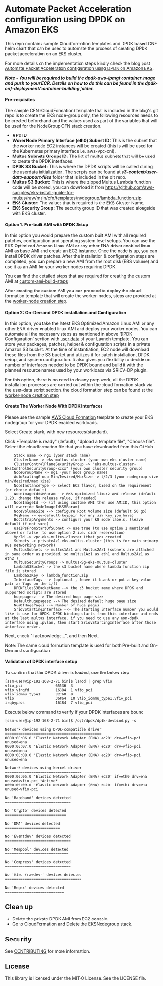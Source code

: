 # Automate Packet Acceleration configuration using DPDK on Amazon EKS

This repo contains sample Cloudformation templates and DPDK based CNF helm chart that can be used to automate the process of creating DPDK packet acceleration on an EKS cluster. 

For more details on the implementation steps kindly check the blog post [Automate Packet Acceleration configuration using DPDK on Amazon EKS](.).

***Note - You will be required to build the dpdk-aws-ipmgt container image and push to your ECR. Details on how to do this can be found in the dpdk-cnf-deployment/container-building folder.***

#### Pre-requisites

The sample CFN (CloudFormation) template that is included in the blog's git repo is to create the EKS node-group only, the following resources needs to be created beforehand and the values used as part of the variables that will be used for the NodeGroup CFN stack creation.

* **VPC ID**
* **WokerNode Primary Interface (eth0) Subnet ID:** This is the subnet that the worker node EC2 instances will be created (this is will be used for the Kubernetes primary interface i.e. aws-vpc-cni).
* **Multus Subnets Groups ID**: The list of multus subnets that will be used to create the DPDK interfaces.
* **DPDK S3 Bucket:** This is where the DPDK scripts will be called during the userdata initialization. The scripts can be found at ***s3-content/user-data-support-files*** folder that is included in the git repo.
* **Multus S3 Bucket:** This is where the zipped Multus Lambda function code will be stored, you can download it from https://github.com/aws-samples/eks-install-guide-for-multus/raw/main/cfn/templates/nodegroup/lambda_function.zip
* **EKS Cluster:** The values that is required is the EKS Cluster Name.
* **EKS Security Group:** The security group ID that was created alongside with EKS cluster.

#### Option 1: Pre-built AMI with DPDK Setup

In this option you would prepare the custom built AMI with all required patches, configuration and operating system level setups. You can use the EKS Optimized Amazon Linux AMI or any other ENA driver enabled linux AMI as base AMI and create an EC2 instance. Once the node is up, you can install DPDK driver patches. After the installation & configuration steps are completed, you can prepare a new AMI from the root disk (EBS volume) and use it as an AMI for your worker nodes requiring DPDK. 

You can find the detailed steps that are required for creating the custom AMI at [custom-ami-build-steps](./custom-ami-prep.md)

After creating the custom AMI you can proceed to deploy the cloud formation template that will create the worker-nodes, steps are provided at the [worker-node creation step](#create-the-worker-node-with-dpdk-interfaces). 

#### Option 2: On-Demand DPDK installation and Configuration

In this option, you take the latest EKS Optimized Amazon Linux AMI or any other ENA driver enabled linux AMI and deploy your worker nodes. You can automate all the necessary steps as mentioned in above ‘DPDK Configuration’ section with [user data](https://docs.aws.amazon.com/AWSEC2/latest/UserGuide/user-data.html) of your Launch template. 
You can store your packages, patches, helper & configuration scripts in a private Amazon S3 bucket. At the time of instantiation, EC2 node will download these files from the S3 bucket and utilizes it for patch installation, DPDK setup, and system configuration. It also gives you flexibility to decide on number of interfaces needed to be DPDK bound and build it with the planned resource names used by your workloads via SRIOV-DP plugin.

For this option, there is no need to do any prep work, all the DPDK installation processes are carried out within the cloud formation stack via the user-data script section, the cloud formation step can be found at the  [worker-node creation step](#create-the-worker-node-with-dpdk-interfaces)

#### Create The Worker Node With DPDK Interfaces

Please use the sample [AWS Cloud Formation](./CFN-Templates/eks-dpdk-nodegroup-v1.yaml) template to create your EKS nodegroup for your DPDK enabled workloads. 

Select Create stack, with new resources(standard).

Click *Template is ready" (default), "Upload a template file", "Choose file". Select the cloudformation file that you have downloaded from this GitHub.

```
    Stack name -> ng1 (your stack name)
    ClusterName -> eks-multus-cluster (your own eks cluster name)
    ClusterControlPlaneSecurityGroup -> "eks-multus-cluster-EksControlSecurityGroup-xxxx" (your own cluster security group)
    NodeGroupName -> ng1 (your node group name)
    AutoScalingGroup Min/Desired/MaxSize -> 1/2/3 (your nodegroup size min/desired/max size)
    NodeInstanceType -> select EC2 flavor, based on the requirement (or choose default)
    NodeImageIdSSMParam --> EKS optimized linux2 AMI release (default 1.23, change the release value, if needed)
    NodeImageId --> (if using custome AMI then use AMIID, this option will override NodeImageIdSSMParam)
    NodeVolumeSize --> configure Root Volume size (default 50 gb)
    KeyName -> ee-default-keypair (or any ssh key you have)
    BootstrapArguments -> configure your k8 node labels, (leave default if not sure)
    useIPsFromStartOfSubnet -> use true (to use option 1 mentioned above) or false (to use option 2 i.e. cidr reservation)
    VpcId -> vpc-eks-multus-cluster (that you created)
    Subnets -> privateAz1-eks-multus-cluster (this is for main primary K8s networking network)
    MultusSubnets -> multus1Az1 and Multus2Az1 (subnets are attached in same order as provided, so multus1Az1 as eth1 and Multus2Az1 as eth2 )
    MultusSecurityGroups -> multus-Sg-eks-multus-cluster
    LambdaS3Bucket -> the s3 bucket name where lambda function zip file is stored
    LambdaS3Key -> lambda_function.zip
    InterfaceTags --> (optional , leave it blank or put a key-value pair as Tags on the i/f)
    DPDKFilesS3BucketName --> the s3 bucket name where DPDK and supported scripts are stored
    hugepagesz --> The desired huge page size
    Defaulthugepagesz --> The desired default huge page size
    NumOfHugePages --> Number of huge pages 
    SriovStartingInterface --> The starting interface number you would like to use for DPDK. DPDK binding starts from this interface and ends at the last multus interface. if you need to use any non-dpdk interface using ipvlan, then start SriovStartingInterface after those interface order.   
```

Next, check "I acknowledge...", and then Next.

Note: The same cloud formation template is used for both Pre-built and On-Demand configuration

#### Validation of DPDK interface setup

To confirm that the DPDK driver is loaded, use the below step

```
[ssm-user@ip-192-168-2-71 bin]$ lsmod | grep vfio
vfio_pci               65536  3
vfio_virqfd            16384  1 vfio_pci
vfio_iommu_type1       32768  0
vfio                   36864  10 vfio_iommu_type1,vfio_pci
irqbypass              16384  7 vfio_pci
```

Execute below command to verify if your DPDK interfaces are bound

```
[ssm-user@ip-192-168-2-71 bin]$ /opt/dpdk/dpdk-devbind.py -s

Network devices using DPDK-compatible driver
============================================
0000:00:06.0 'Elastic Network Adapter (ENA) ec20' drv=vfio-pci unused=ena
0000:00:07.0 'Elastic Network Adapter (ENA) ec20' drv=vfio-pci unused=ena
0000:00:08.0 'Elastic Network Adapter (ENA) ec20' drv=vfio-pci unused=ena

Network devices using kernel driver
===================================
0000:00:05.0 'Elastic Network Adapter (ENA) ec20' if=eth0 drv=ena unused=vfio-pci *Active*
0000:00:09.0 'Elastic Network Adapter (ENA) ec20' if=eth1 drv=ena unused=vfio-pci

No 'Baseband' devices detected
==============================

No 'Crypto' devices detected
============================

No 'DMA' devices detected
=========================

No 'Eventdev' devices detected
==============================

No 'Mempool' devices detected
=============================

No 'Compress' devices detected
==============================

No 'Misc (rawdev)' devices detected
===================================

No 'Regex' devices detected
===========================
```

## Clean up 
* Delete the private DPDK AMI from EC2 console. 
* Go to CloudFormation and Delete the EKSNodegroup stack.
  
## Security

See [CONTRIBUTING](https://github.com/aws-samples/dpdk-setup-eks/blob/main/CONTRIBUTING.md#security-issue-notifications) for more information.

## License

This library is licensed under the MIT-0 License. See the LICENSE file.

